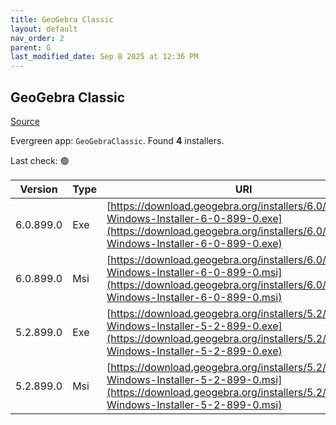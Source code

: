 ```yaml
---
title: GeoGebra Classic
layout: default
nav_order: 2
parent: G
last_modified_date: Sep 8 2025 at 12:36 PM
---
```


## GeoGebra Classic

[Source](https://www.geogebra.org)

Evergreen app: `GeoGebraClassic`. Found **4** installers.

Last check: 🟢

| Version   | Type | URI                                                                                                                                                                            |
| --------- | ---- | ------------------------------------------------------------------------------------------------------------------------------------------------------------------------------ |
| 6.0.899.0 | Exe  | [https://download.geogebra.org/installers/6.0/GeoGebra-Windows-Installer-6-0-899-0.exe](https://download.geogebra.org/installers/6.0/GeoGebra-Windows-Installer-6-0-899-0.exe) |
| 6.0.899.0 | Msi  | [https://download.geogebra.org/installers/6.0/GeoGebra-Windows-Installer-6-0-899-0.msi](https://download.geogebra.org/installers/6.0/GeoGebra-Windows-Installer-6-0-899-0.msi) |
| 5.2.899.0 | Exe  | [https://download.geogebra.org/installers/5.2/GeoGebra-Windows-Installer-5-2-899-0.exe](https://download.geogebra.org/installers/5.2/GeoGebra-Windows-Installer-5-2-899-0.exe) |
| 5.2.899.0 | Msi  | [https://download.geogebra.org/installers/5.2/GeoGebra-Windows-Installer-5-2-899-0.msi](https://download.geogebra.org/installers/5.2/GeoGebra-Windows-Installer-5-2-899-0.msi) |

